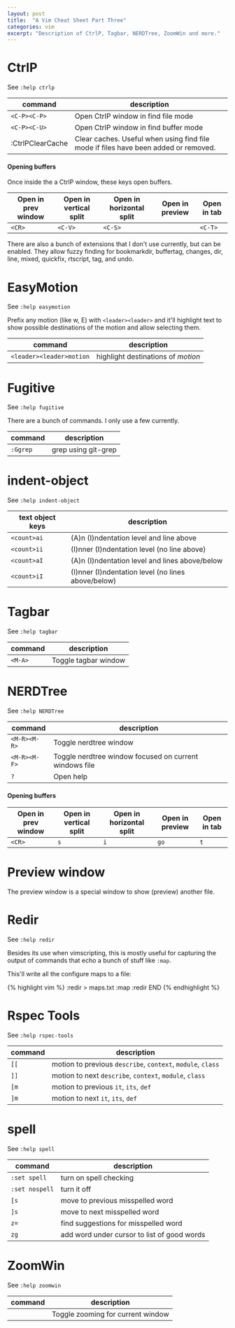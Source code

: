 ```yaml
---
layout: post
title:  "A Vim Cheat Sheet Part Three"
categories: vim
excerpt: "Description of CtrlP, Tagbar, NERDTree, ZoomWin and more."
---
```


# CtrlP

See `:help ctrlp`

| command          | description                                                                         |
| ---              | -------                                                                             |
| `<C-P><C-P>`     | Open CtrlP window in find file mode                                                 |
| `<C-P><C-U>`     | Open CtrlP window in find buffer mode                                               |
| :CtrlPClearCache | Clear caches. Useful when using find file mode if files have been added or removed. |

#### Opening buffers

Once inside the a CtrlP window, these keys open buffers.

| Open in prev window           | Open in vertical split | Open in horizontal split | Open in preview   | Open in tab         |
| -------------------           | ---------------------- | ------------------------ | ---------------   | -----------         |
| `<CR>`                        | `<C-V>`                | `<C-S>`                  |                   | `<C-T>`             |


There are also a bunch of extensions that I don't use currently, but can
be enabled. They allow fuzzy finding for bookmarkdir, buffertag,
changes, dir, line, mixed, quickfix, rtscript, tag, and undo.

# EasyMotion

See `:help easymotion`

Prefix any motion (like w, E) with `<leader><leader>` and it'll
highlight text to show possible destinations of the motion and allow
selecting them.

| command                  | description                        |
| ---                      | -------                            |
| `<leader><leader>motion` | highlight destinations of _motion_ |


# Fugitive

See `:help fugitive`

There are a bunch of commands. I only use a few currently.

| command  | description         |
| ---      | -------             |
| `:Ggrep` | grep using git-grep |

# indent-object

See `:help indent-object`

| text object keys | description                                        |
| ---              | -------                                            |
| `<count>ai`      | (A)n (I)ndentation level and line above            |
| `<count>ii`      | (I)nner (I)ndentation level (no line above)        |
| `<count>aI`      | (A)n (I)ndentation level and lines above/below     |
| `<count>iI`      | (I)nner (I)ndentation level (no lines above/below) |

# Tagbar

See `:help tagbar`

| command | description          |
| ---     | -------              |
| `<M-A>` | Toggle tagbar window |

# NERDTree

See `:help NERDTree`

| command      | description                                            |
| ---          | -------                                                |
| `<M-R><M-R>` | Toggle nerdtree window                                 |
| `<M-R><M-F>` | Toggle nerdtree window focused on current windows file |
| `?`          | Open help                                              |

#### Opening buffers

| Open in prev window | Open in vertical split | Open in horizontal split | Open in preview | Open in tab |
| ------------------- | ---------------------- | ------------------------ | --------------- | ----------- |
| `<CR>`              | `s`                    | `i`                      | `go`            | `t`         |

# Preview window

The preview window is a special window to show (preview) another file.

# Redir

See `:help redir`

Besides its use when vimscripting, this is mostly useful for
capturing the output of commands that echo a bunch of stuff like `:map`.

This'll write all the configure maps to a file:

{% highlight vim %}
:redir > maps.txt
:map
:redir END
{% endhighlight %}

# Rspec Tools

See `:help rspec-tools`

| command | description                                                 |
| ---     | -------                                                     |
| `[[`    | motion to previous `describe`, `context`, `module`, `class` |
| `]]`    | motion to next `describe`, `context`, `module`, `class`     |
| `[m`    | motion to previous `it`, `its`, `def`                       |
| `]m`    | motion to next `it`, `its`, `def`                           |

# spell

See `:help spell`

| command        | description                                 |
| ---            | -------                                     |
| `:set spell`   | turn on spell checking                      |
| `:set nospell` | turn it off                                 |
| `[s`           | move to previous misspelled word            |
| `]s`           | move to next misspelled word                |
| `z=`           | find suggestions for misspelled word        |
| `zg`           | add word under cursor to list of good words |

# ZoomWin

See `:help zoomwin`

| command    | description                       |
| ---        | -------                           |
| <C-W><C-M> | Toggle zooming for current window |
